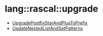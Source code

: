 # lang::rascal::upgrade


   * [UpgradePostfixStarAndPlusToPrefix](../../../../Library/lang/rascal/upgrade/UpgradePostfixStarAndPlusToPrefix.md)
   * [UpdateNestedListAndSetPatterns](../../../../Library/lang/rascal/upgrade/UpdateNestedListAndSetPatterns.md)